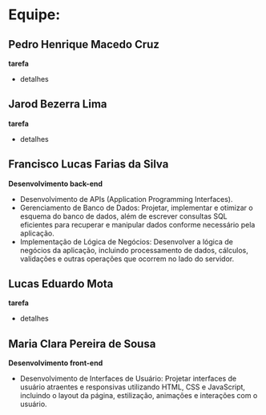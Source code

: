 # Equipe:

## 	Pedro Henrique Macedo Cruz
**tarefa**
- detalhes

## Jarod Bezerra Lima
**tarefa**
- detalhes

## Francisco Lucas Farias da Silva
**Desenvolvimento back-end**
- Desenvolvimento de APIs (Application Programming Interfaces).
- Gerenciamento de Banco de Dados: Projetar, implementar e otimizar o esquema do banco de dados, além de escrever consultas SQL eficientes para recuperar e manipular dados conforme necessário pela aplicação.
- Implementação de Lógica de Negócios: Desenvolver a lógica de negócios da aplicação, incluindo processamento de dados, cálculos, validações e outras operações que ocorrem no lado do servidor.

## Lucas Eduardo Mota
**tarefa**
- detalhes

## Maria Clara Pereira de Sousa
**Desenvolvimento front-end**
- Desenvolvimento de Interfaces de Usuário: Projetar interfaces de usuário atraentes e responsivas utilizando HTML, CSS e JavaScript, incluindo o layout da página, estilização, animações e interações com o usuário.


